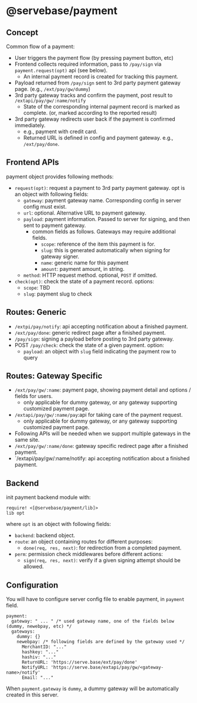 # @servebase/payment

## Concept

Common flow of a payment:

 - User triggers the payment flow (by pressing payment button, etc)
 - Frontend collects required information, pass to `/pay/sign` via `payment.request(opt)` api (see below).
   - An internal payment record is created for tracking this payment.
 - Payload returned from `/pay/sign` sent to 3rd party payment gateway page. (e.g., `/ext/pay/gw/dummy`)
 - 3rd party gateway tracks and confirm the payment, post result to `/extapi/pay/gw/:name/notify`
   - State of the corresponding internal payment record is marked as complete.
     (or, marked according to the reported result)
 - 3rd party gateway redirects user back if the payment is confirmed immediately.
   - e.g., payment with credit card.
   - Returned URL is defined in config and payment gateway. e.g., `/ext/pay/done`.


## Frontend APIs

payment object provides following methods:

 - `request(opt)`: request a payment to 3rd party payment gateway. opt is an object with following fields:
   - `gateway`: payment gateway name. Corresponding config in server config must exist.
   - `url`: optional. Alternative URL to payment gateway.
   - `payload`: payment information. Passed to server for signing, and then sent to payment gateway.
     - common fields as follows. Gateways may require additional fields.
       - `scope`: reference of the item this payment is for.
       - `slug`: this is generated automatically when signing for gateway signer.
       - `name`: generic name for this payment
       - `amount`: payment amount, in string.
   - `method`: HTTP request method. optional, `POST` if omitted.
 - `check(opt)`: check the state of a payment record. options:
   - `scope`: TBD
   - `slug`: payment slug to check


## Routes: Generic

 - `/extpi/pay/notify`: api accepting notification about a finished payment.
 - `/ext/pay/done`: generic redirect page after a finished payment.
 - `/pay/sign`: signing a payload before posting to 3rd party gateway.
 - POST `/pay/check`: check the state of a given payment. option:
   - `payload`: an object with `slug` field indicating the payment row to query


## Routes: Gateway Specific 

 - `/ext/pay/gw/:name`: payment page, showing payment detail and options / fields for users.
   - only applicable for dummy gateway, or any gateway supporting customized payment page.
 - `/extapi/pay/gw/:name/pay`:api for taking care of the payment request.
   - only applicable for dummy gateway, or any gateway supporting customized payment page.
 - Following APIs will be needed when we support multiple gateways in the same site.
 - `/ext/pay/gw/:name/done`: gateway specific redirect page after a finished payment.
 - `/extapi/pay/gw/:name/notify: api accepting notification about a finished payment.


## Backend

init payment backend module with:

    require! <[@servebase/payment/lib]>
    lib opt

where `opt` is an object with following fields:

 - `backend`: backend object.
 - `route`: an object containing routes for different purposes:
   - `done(req, res, next)`: for redirection from a completed payment.
 - `perm`: permission check middlewares before different actions:
   - `sign(req, res, next)`: verify if a given signing attempt should be allowed.


## Configuration

You will have to configure server config file to enable payment, in `payment` field.

    payment:
      gateway: " ... " /* used gateway name, one of the fields below (dummy, newebpay, etc) */
      gateways:
        dummy: {}
        newebpay: /* following fields are defined by the gateway used */
          MerchantID: "..."
          hashkey: "..."
          hashiv: "..."
          ReturnURL: 'https://serve.base/ext/pay/done'
          NotifyURL: 'https://serve.base/extapi/pay/gw/<gateway-name>/notify'
          Email: "..."

When `payment.gateway` is `dummy`, a dummy gateway will be automatically created in this server.
